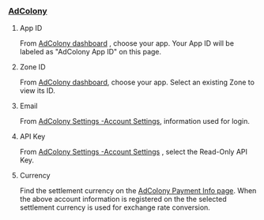 ###  [AdColony](https://clients.adcolony.com/) 
1.  App ID

    From [AdColony dashboard](https://clients.adcolony.com/apps) , choose your app. Your App ID will be labeled as "AdColony App ID" on this page.
2.  Zone ID

     From [AdColony dashboard](https://dash.applovin.com/zones), choose your app. Select an existing Zone to view its ID.
3. Email

   From [AdColony Settings -Account Settings](https://clients.adcolony.com/users/edit), information used for login. 
4. API Key

   From [AdColony Settings -Account Settings](https://clients.adcolony.com/users/edit) , select the Read-Only API Key.

5. Currency

   Find the settlement currency on the [AdColony Payment Info page](https://clients.adcolony.com/payment_info/80021). When the above account information is registered  on the the selected settlement currency is used for exchange rate conversion.